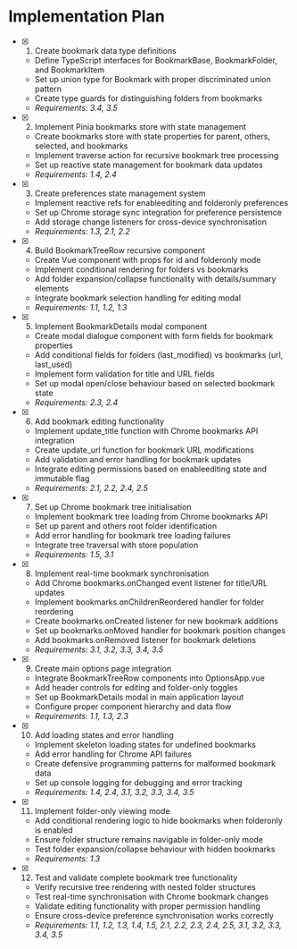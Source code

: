 # Implementation Plan

- [x] 1. Create bookmark data type definitions

  - Define TypeScript interfaces for BookmarkBase, BookmarkFolder, and BookmarkItem
  - Set up union type for Bookmark with proper discriminated union pattern
  - Create type guards for distinguishing folders from bookmarks
  - _Requirements: 3.4, 3.5_

- [x] 2. Implement Pinia bookmarks store with state management

  - Create bookmarks store with state properties for parent, others, selected, and bookmarks
  - Implement traverse action for recursive bookmark tree processing
  - Set up reactive state management for bookmark data updates
  - _Requirements: 1.4, 2.4_

- [x] 3. Create preferences state management system

  - Implement reactive refs for enableediting and folderonly preferences
  - Set up Chrome storage sync integration for preference persistence
  - Add storage change listeners for cross-device synchronisation
  - _Requirements: 1.3, 2.1, 2.2_

- [x] 4. Build BookmarkTreeRow recursive component

  - Create Vue component with props for id and folderonly mode
  - Implement conditional rendering for folders vs bookmarks
  - Add folder expansion/collapse functionality with details/summary elements
  - Integrate bookmark selection handling for editing modal
  - _Requirements: 1.1, 1.2, 1.3_

- [x] 5. Implement BookmarkDetails modal component

  - Create modal dialogue component with form fields for bookmark properties
  - Add conditional fields for folders (last_modified) vs bookmarks (url, last_used)
  - Implement form validation for title and URL fields
  - Set up modal open/close behaviour based on selected bookmark state
  - _Requirements: 2.3, 2.4_

- [x] 6. Add bookmark editing functionality

  - Implement update_title function with Chrome bookmarks API integration
  - Create update_url function for bookmark URL modifications
  - Add validation and error handling for bookmark updates
  - Integrate editing permissions based on enableediting state and immutable flag
  - _Requirements: 2.1, 2.2, 2.4, 2.5_

- [x] 7. Set up Chrome bookmark tree initialisation

  - Implement bookmark tree loading from Chrome bookmarks API
  - Set up parent and others root folder identification
  - Add error handling for bookmark tree loading failures
  - Integrate tree traversal with store population
  - _Requirements: 1.5, 3.1_

- [x] 8. Implement real-time bookmark synchronisation

  - Add Chrome bookmarks.onChanged event listener for title/URL updates
  - Implement bookmarks.onChildrenReordered handler for folder reordering
  - Create bookmarks.onCreated listener for new bookmark additions
  - Set up bookmarks.onMoved handler for bookmark position changes
  - Add bookmarks.onRemoved listener for bookmark deletions
  - _Requirements: 3.1, 3.2, 3.3, 3.4, 3.5_

- [x] 9. Create main options page integration

  - Integrate BookmarkTreeRow components into OptionsApp.vue
  - Add header controls for editing and folder-only toggles
  - Set up BookmarkDetails modal in main application layout
  - Configure proper component hierarchy and data flow
  - _Requirements: 1.1, 1.3, 2.3_

- [x] 10. Add loading states and error handling

  - Implement skeleton loading states for undefined bookmarks
  - Add error handling for Chrome API failures
  - Create defensive programming patterns for malformed bookmark data
  - Set up console logging for debugging and error tracking
  - _Requirements: 1.4, 2.4, 3.1, 3.2, 3.3, 3.4, 3.5_

- [x] 11. Implement folder-only viewing mode

  - Add conditional rendering logic to hide bookmarks when folderonly is enabled
  - Ensure folder structure remains navigable in folder-only mode
  - Test folder expansion/collapse behaviour with hidden bookmarks
  - _Requirements: 1.3_

- [x] 12. Test and validate complete bookmark tree functionality

  - Verify recursive tree rendering with nested folder structures
  - Test real-time synchronisation with Chrome bookmark changes
  - Validate editing functionality with proper permission handling
  - Ensure cross-device preference synchronisation works correctly
  - _Requirements: 1.1, 1.2, 1.3, 1.4, 1.5, 2.1, 2.2, 2.3, 2.4, 2.5, 3.1, 3.2, 3.3, 3.4, 3.5_